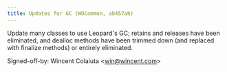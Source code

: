 ```yaml
---
title: Updates for GC (WOCommon, ab457ab)
---
```


Update many classes to use Leopard's GC; retains and releases have been eliminated, and dealloc methods have been trimmed down (and replaced with finalize methods) or entirely eliminated.

Signed-off-by: Wincent Colaiuta &lt;win@wincent.com&gt;
